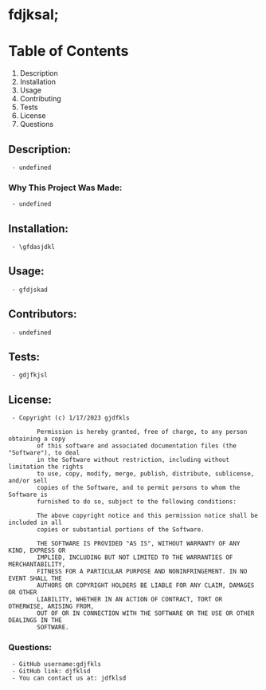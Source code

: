 
# fdjksal;

# Table of Contents
1. Description
2. Installation
3. Usage
4. Contributing
5. Tests
6. License
7. Questions

## Description:
     - undefined
### Why This Project Was Made:
     - undefined
        
## Installation:
     - \gfdasjdkl
        
## Usage:
     - gfdjskad
        
## Contributors:
     - undefined
        
## Tests:
     - gdjfkjsl
        
## License:
     - Copyright (c) 1/17/2023 gjdfkls

            Permission is hereby granted, free of charge, to any person obtaining a copy
            of this software and associated documentation files (the "Software"), to deal
            in the Software without restriction, including without limitation the rights
            to use, copy, modify, merge, publish, distribute, sublicense, and/or sell
            copies of the Software, and to permit persons to whom the Software is
            furnished to do so, subject to the following conditions:
            
            The above copyright notice and this permission notice shall be included in all
            copies or substantial portions of the Software.
            
            THE SOFTWARE IS PROVIDED "AS IS", WITHOUT WARRANTY OF ANY KIND, EXPRESS OR
            IMPLIED, INCLUDING BUT NOT LIMITED TO THE WARRANTIES OF MERCHANTABILITY,
            FITNESS FOR A PARTICULAR PURPOSE AND NONINFRINGEMENT. IN NO EVENT SHALL THE
            AUTHORS OR COPYRIGHT HOLDERS BE LIABLE FOR ANY CLAIM, DAMAGES OR OTHER
            LIABILITY, WHETHER IN AN ACTION OF CONTRACT, TORT OR OTHERWISE, ARISING FROM,
            OUT OF OR IN CONNECTION WITH THE SOFTWARE OR THE USE OR OTHER DEALINGS IN THE
            SOFTWARE.
        
### Questions:
     - GitHub username:gdjfkls
     - GitHub link: djfklsd
     - You can contact us at: jdfklsd
